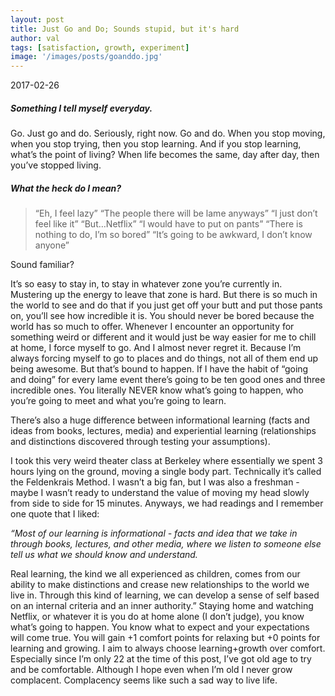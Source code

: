 ```yaml
---
layout: post
title: Just Go and Do; Sounds stupid, but it's hard
author: val
tags: [satisfaction, growth, experiment]
image: '/images/posts/goanddo.jpg'
---
```

2017-02-26

##### Something I tell myself everyday.

Go. Just go and do. Seriously, right now. Go and do. When you stop moving, when you stop trying, then you stop learning. And if you stop learning, what’s the point of living? When life becomes the same, day after day, then you’ve stopped living.

##### What the heck do I mean?

> “Eh, I feel lazy”
> “The people there will be lame anyways”
> “I just don’t feel like it”
> “But…Netflix”
> “I would have to put on pants”
> “There is nothing to do, I’m so bored”
> “It’s going to be awkward, I don’t know anyone”

Sound familiar?

It’s so easy to stay in, to stay in whatever zone you’re currently in. Mustering up the energy to leave that zone is hard. But there is so much in the world to see and do that if you just get off your butt and put those pants on, you’ll see how incredible it is. You should never be bored because the world has so much to offer.
Whenever I encounter an opportunity for something weird or different and it would just be way easier for me to chill at home, I force myself to go. And I almost never regret it. Because I’m always forcing myself to go to places and do things, not all of them end up being awesome. But that’s bound to happen. If I have the habit of “going and doing” for every lame event there’s going to be ten good ones and three incredible ones. You literally NEVER know what’s going to happen, who you’re going to meet and what you’re going to learn.

There’s also a huge difference between informational learning (facts and ideas from books, lectures, media) and experiential learning (relationships and distinctions discovered through testing your assumptions).

I took this very weird theater class at Berkeley where essentially we spent 3 hours lying on the ground, moving a single body part. Technically it’s called the Feldenkrais Method. I wasn’t a big fan, but I was also a freshman - maybe I wasn’t ready to understand the value of moving my head slowly from side to side for 15 minutes. Anyways, we had readings and I remember one quote that I liked:

*“Most of our learning is informational - facts and idea that we take in through books, lectures, and other media, where we listen to someone else tell us what we should know and understand.*

Real learning, the kind we all experienced as children, comes from our ability to make distinctions and crease new relationships to the world we live in. Through this kind of learning, we can develop a sense of self based on an internal criteria and an inner authority.”
Staying home and watching Netflix, or whatever it is you do at home alone (I don’t judge), you know what’s going to happen. You know what to expect and your expectations will come true. You will gain +1 comfort points for relaxing but +0 points for learning and growing. I aim to always choose learning+growth over comfort. Especially since I’m only 22 at the time of this post, I’ve got old age to try and be comfortable. Although I hope even when I’m old I never grow complacent. Complacency seems like such a sad way to live life.
